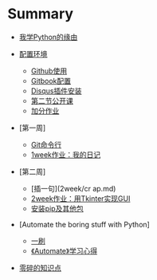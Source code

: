 # Summary

- [我学Python的缘由](start.md)
  
- [配置环境](week/setup.md) 
  
  + [Github使用](week/github.md)
  + [Gitbook配置](week/gitbook.md)
  + [Disqus插件安装](week/disqus.md)
  + [第二节公开课](week/class2nd.md)
  + [加分作业](week/bonus.md)
  
- [第一周]
  
  + [Git命令行](1week/git.md)
  + [1week作业：我的日记](1week/mydiary.md)
  

- [第二周]
  + [插一句](2week/cr ap.md)
  + [2week作业：用Tkinter实现GUI](2week/GUI.md)
  + [安装pip及其他包](2week/pip.md)

- [Automate the boring stuff with Python]
  + [一刷](automate/1st_round.md)
  + [《Automate》学习心得](automate/Automate_point.md)
- [零碎的知识点](fragments.md)